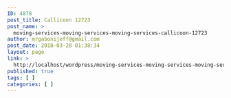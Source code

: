 ```yaml
---
ID: 4878
post_title: Callicoon 12723
post_name: >
  moving-services-moving-services-moving-services-callicoon-12723
author: mrgabonijeff@gmail.com
post_date: 2018-03-28 01:38:34
layout: page
link: >
  http://localhost/wordpress/moving-services-moving-services-moving-services-callicoon-12723/
published: true
tags: [ ]
categories: [ ]
---
```

